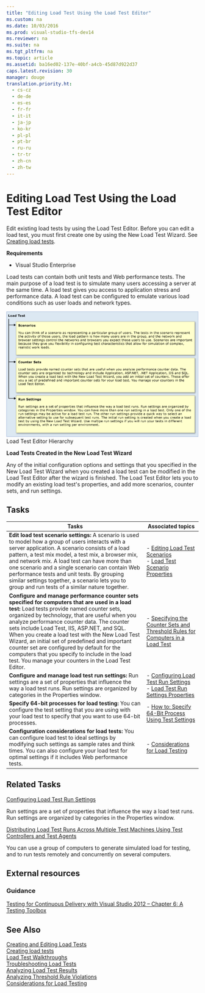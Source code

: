 ```yaml
---
title: "Editing Load Test Using the Load Test Editor"
ms.custom: na
ms.date: 10/03/2016
ms.prod: visual-studio-tfs-dev14
ms.reviewer: na
ms.suite: na
ms.tgt_pltfrm: na
ms.topic: article
ms.assetid: ba16ed02-137e-40bf-a4cb-45d87d922d37
caps.latest.revision: 30
manager: douge
translation.priority.ht: 
  - cs-cz
  - de-de
  - es-es
  - fr-fr
  - it-it
  - ja-jp
  - ko-kr
  - pl-pl
  - pt-br
  - ru-ru
  - tr-tr
  - zh-cn
  - zh-tw
---
```

# Editing Load Test Using the Load Test Editor
Edit existing load tests by using the Load Test Editor. Before you can edit a load test, you must first create one by using the New Load Test Wizard. See [Creating load tests](../Topic/Creating%20load%20tests.md).  
  
 **Requirements**  
  
-   Visual Studio Enterprise  
  
 Load tests can contain both unit tests and Web performance tests. The main purpose of a load test is to simulate many users accessing a server at the same time. A load test gives you access to application stress and performance data. A load test can be configured to emulate various load conditions such as user loads and network types.  
  
 ![Load Test Architecture](../dv_TeamTestALM/media/Load_Test_Editor.png "Load_Test_Editor")  
Load Test Editor Hierarchy  
  
 **Load Tests Created in the New Load Test Wizard**  
  
 Any of the initial configuration options and settings that you specified in the New Load Test Wizard when you created a load test can be modified in the Load Test Editor after the wizard is finished. The Load Test Editor lets you to modify an existing load test's properties, and add more scenarios, counter sets, and run settings.  
  
## Tasks  
  
|Tasks|Associated topics|  
|-----------|-----------------------|  
|**Edit load test scenario settings:** A scenario is used to model how a group of users interacts with a server application. A scenario consists of a load pattern, a test mix model, a test mix, a browser mix, and network mix. A load test can have more than one scenario and a single scenario can contain Web performance tests and unit tests. By grouping similar settings together, a scenario lets you to group and run tests of a similar nature together.|-   [Editing Load Test Scenarios](../dv_TeamTestALM/Editing-Load-Test-Scenarios-Using-the-Load-Test-Editor.md)<br />-   [Load Test Scenario Properties](../dv_TeamTestALM/Load-Test-Scenario-Properties.md)|  
|**Configure and manage performance counter sets specified for computers that are used in a load test:** Load tests provide named counter sets, organized by technology, that are useful when you analyze performance counter data. The counter sets include Load Test, IIS, ASP.NET, and SQL. When you create a load test with the New Load Test Wizard, an initial set of predefined and important counter set are configured by default for the computers that you specify to include in the load test. You manage your counters in the Load Test Editor.|-   [Specifying the Counter Sets and Threshold Rules for Computers in a Load Test](../dv_TeamTestALM/Specifying-the-Counter-Sets-and-Threshold-Rules-for-Computers-in-a-Load-Test.md)|  
|**Configure and manage load test run settings:** Run settings are a set of properties that influence the way a load test runs. Run settings are organized by categories in the Properties window.|-   [Configuring Load Test Run Settings](../dv_TeamTestALM/Configuring-Load-Test-Run-Settings.md)<br />-   [Load Test Run Settings Properties](../dv_TeamTestALM/Load-Test-Run-Settings-Properties.md)|  
|**Specify 64-bit processes for load testing:** You can configure the test setting that you are using with your load test to specify that you want to use 64-bit processes.|-   [How to: Specify 64-Bit Process Using Test Settings](../Topic/How%20to:%20Specify%2064-Bit%20Process%20Using%20Test%20Settings.md)|  
|**Configuration considerations for load tests:** You can configure load test to ideal settings by modifying such settings as sample rates and think times. You can also configure your load test for optimal settings if it includes Web performance tests.|-   [Considerations for Load Testing](assetId:///e2985d15-60a7-4177-93b4-f986c2936337#CreatingEditingLoadTestsConsiderations)|  
  
## Related Tasks  
 [Configuring Load Test Run Settings](../dv_TeamTestALM/Configuring-Load-Test-Run-Settings.md)  
  
 Run settings are a set of properties that influence the way a load test runs. Run settings are organized by categories in the Properties window.  
  
 [Distributing Load Test Runs Across Multiple Test Machines Using Test Controllers and Test Agents](../dv_TeamTestALM/Distributing-Load-Test-Runs-Across-Multiple-Test-Machines-Using-Test-Controllers-and-Test-Agents.md)  
  
 You can use a group of computers to generate simulated load for testing, and to run tests remotely and concurrently on several computers.  
  
## External resources  
  
### Guidance  
 [Testing for Continuous Delivery with Visual Studio 2012 – Chapter 6: A Testing Toolbox](http://go.microsoft.com/fwlink/?LinkID=255203)  
  
## See Also  
 [Creating and Editing Load Tests](assetId:///e2985d15-60a7-4177-93b4-f986c2936337)   
 [Creating load tests](../Topic/Creating%20load%20tests.md)   
 [Load Test Walkthroughs](assetId:///21c5ebd2-cd1e-4aed-a112-1027b4ee4fbf)   
 [Troubleshooting Load Tests](../Topic/Troubleshooting%20Load%20Tests.md)   
 [Analyzing Load Test Results](../dv_TeamTestALM/Analyzing-Load-Test-Results-Using-the-Load-Test-Analyzer.md)   
 [Analyzing Threshold Rule Violations](../dv_TeamTestALM/Analyzing-Threshold-Rule-Violations-in-Load-Tests-Using-the-Load-Test-Analyzer.md)   
 [Considerations for Load Testing](assetId:///e2985d15-60a7-4177-93b4-f986c2936337#CreatingEditingLoadTestsConsiderations)